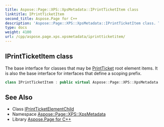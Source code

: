 ```yaml
---
title: Aspose::Page::XPS::XpsMetadata::IPrintTicketItem class
linktitle: IPrintTicketItem
second_title: Aspose.Page for C++
description: 'Aspose::Page::XPS::XpsMetadata::IPrintTicketItem class. The base interface for classes that may be PrintTicket root element items. It is also the base interface for interfaces that define a scoping prefix in C++.'
type: docs
weight: 4100
url: /cpp/aspose.page.xps.xpsmetadata/iprintticketitem/
---
```

## IPrintTicketItem class


The base interface for classes that may be [PrintTicket](../printticket/) root element items. It is also the base interface for interfaces that define a scoping prefix.

```cpp
class IPrintTicketItem : public virtual Aspose::Page::XPS::XpsMetadata::IPrintTicketElementChild
```

## See Also

* Class [IPrintTicketElementChild](../iprintticketelementchild/)
* Namespace [Aspose::Page::XPS::XpsMetadata](../)
* Library [Aspose.Page for C++](../../)
